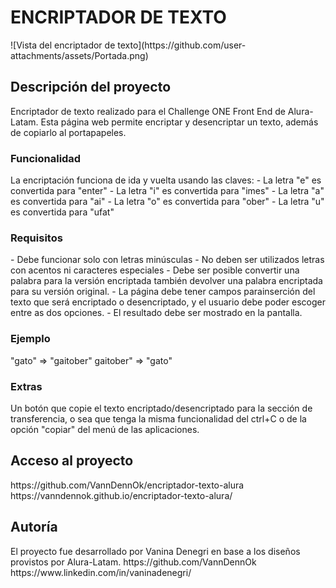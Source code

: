 <h1>ENCRIPTADOR DE TEXTO</h1>
![Vista del encriptador de texto](https://github.com/user-attachments/assets/Portada.png)
<h2>Descripción del proyecto</h2>
Encriptador de texto realizado para el Challenge ONE Front End de Alura-Latam.
Esta página web permite encriptar y desencriptar un texto, además de copiarlo al portapapeles.
<h3>Funcionalidad</h3>
La encriptación funciona de ida y vuelta usando las claves:
- La letra "e" es convertida para "enter"
- La letra "i" es convertida para "imes"
- La letra "a" es convertida para "ai"
- La letra "o" es convertida para "ober"
- La letra "u" es convertida para "ufat"
<h3>Requisitos</h3>
- Debe funcionar solo con letras minúsculas
- No deben ser utilizados letras con acentos ni caracteres especiales
- Debe ser posible convertir una palabra para la versión encriptada también devolver una palabra encriptada para su versión original.
- La página debe tener campos parainserción del texto que será encriptado o desencriptado, y el usuario debe poder escoger entre as dos opciones.
- El resultado debe ser mostrado en la pantalla.
<h3>Ejemplo</h3>
"gato" => "gaitober"
gaitober" => "gato"
<h3>Extras</h3>
Un botón que copie el texto encriptado/desencriptado para la sección de transferencia, o sea que tenga la misma funcionalidad del ctrl+C o de la opción "copiar" del menú de las aplicaciones.
<h2>Acceso al proyecto</h2>
https://github.com/VannDennOk/encriptador-texto-alura
https://vanndennok.github.io/encriptador-texto-alura/
<h2>Autoría</h2>
El proyecto fue desarrollado por Vanina Denegri en base a los diseños provistos por Alura-Latam.
https://github.com/VannDennOk
https://www.linkedin.com/in/vaninadenegri/

